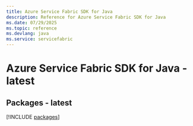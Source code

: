 ```yaml
---
title: Azure Service Fabric SDK for Java
description: Reference for Azure Service Fabric SDK for Java
ms.date: 07/29/2025
ms.topic: reference
ms.devlang: java
ms.service: servicefabric
---
```

# Azure Service Fabric SDK for Java - latest
## Packages - latest
[!INCLUDE [packages](service-fabric-index.md)]